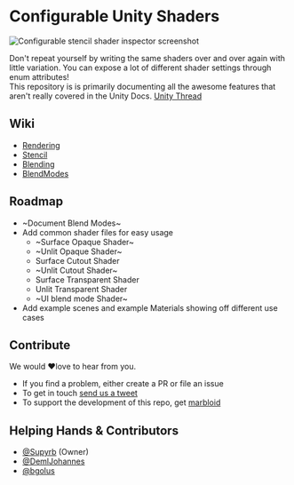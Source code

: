 # Configurable Unity Shaders

![Configurable stencil shader inspector screenshot](../../wiki/images/cutoutExample.gif)

Don't repeat yourself by writing the same shaders over and over again with little variation. You can expose a lot of different shader settings through enum attributes!  
This repository is is primarily documenting all the awesome features that aren't really covered in the Unity Docs.
[Unity Thread](https://forum.unity.com/threads/painless-stencil-shader-with-enums.518966)

## Wiki
* [Rendering](../../wiki/Rendering)
* [Stencil](../../wiki/Stencil)
* [Blending](../../wiki/Blending)
* [BlendModes](../../wiki/BlendModes)

## Roadmap
* ~Document Blend Modes~
* Add common shader files for easy usage
  * ~Surface Opaque Shader~
  * ~Unlit Opaque Shader~
  * Surface Cutout Shader
  * ~Unlit Cutout Shader~
  * Surface Transparent Shader
  * Unlit Transparent Shader
  * ~UI blend mode Shader~
* Add example scenes and example Materials showing off different use cases

## Contribute
We would ❤love to hear from you. 
* If you find a problem, either create a PR or file an issue
* To get in touch [send us a tweet]((https://twitter.com/supyrb))
* To support the development of this repo, get [marbloid](https://itunes.apple.com/us/app/marbloid/id1207773612)


## Helping Hands & Contributors
* [@Supyrb](https://twitter.com/supyrb) (Owner)
* [@DemlJohannes](https://twitter.com/DemlJohannes)
* [@bgolus](https://twitter.com/bgolus)
